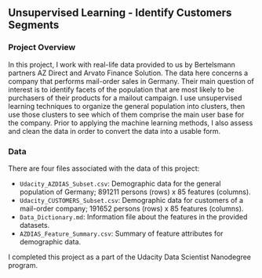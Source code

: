 ## Unsupervised Learning - Identify Customers Segments

### Project Overview
In this project, I work with real-life data provided to us by Bertelsmann partners AZ Direct and Arvato Finance Solution. The data here concerns a company that performs mail-order sales in Germany. Their main question of interest is to identify facets of the population that are most likely to be purchasers of their products for a mailout campaign. I use unsupervised learning techniques to organize the general population into clusters, then use those clusters to see which of them comprise the main user base for the company. Prior to applying the machine learning methods, I also assess and clean the data in order to convert the data into a usable form.

### Data
There are four files associated with the data of this project:
- `Udacity_AZDIAS_Subset.csv`: Demographic data for the general population of Germany; 891211 persons (rows) x 85 features (columns).
- `Udacity_CUSTOMERS_Subset.csv`: Demographic data for customers of a mail-order company; 191652 persons (rows) x 85 features (columns).
- `Data_Dictionary.md`: Information file about the features in the provided datasets.
- `AZDIAS_Feature_Summary.csv`: Summary of feature attributes for demographic data.

I completed this project as a part of the Udacity Data Scientist Nanodegree program.
